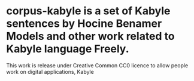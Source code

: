 # corpus-kabyle is a set of Kabyle sentences by Hocine Benamer  Models and other work related to Kabyle language Freely.
This work is release under Creative Common CC0 licence to allow people work on digital applications, Kabyle 
